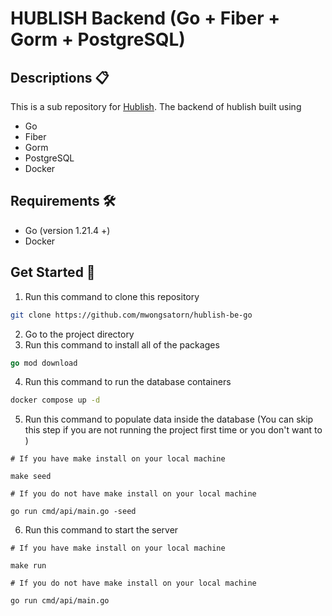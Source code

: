 # HUBLISH Backend (Go + Fiber + Gorm + PostgreSQL)

## Descriptions 📋

This is a sub repository for [Hublish](https://github.com/mwongsatorn/hublish). The backend of hublish built using

- Go
- Fiber
- Gorm
- PostgreSQL
- Docker

## Requirements 🛠

- Go (version 1.21.4 +)
- Docker

## Get Started 🏃

1. Run this command to clone this repository

```bash
git clone https://github.com/mwongsatorn/hublish-be-go
```

2. Go to the project directory
3. Run this command to install all of the packages

```go
go mod download
```

4. Run this command to run the database containers

```bash
docker compose up -d
```

5. Run this command to populate data inside the database (You can skip this step if you are not running the project first time or you don't want to )

```
# If you have make install on your local machine

make seed

# If you do not have make install on your local machine

go run cmd/api/main.go -seed
```

6. Run this command to start the server

```
# If you have make install on your local machine

make run

# If you do not have make install on your local machine

go run cmd/api/main.go
```
